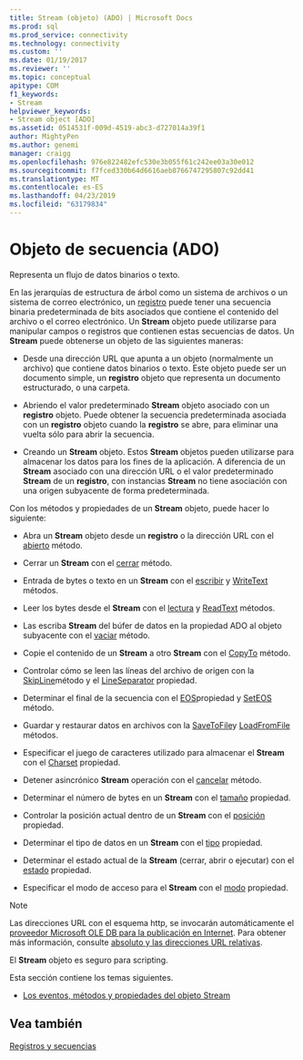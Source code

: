```yaml
---
title: Stream (objeto) (ADO) | Microsoft Docs
ms.prod: sql
ms.prod_service: connectivity
ms.technology: connectivity
ms.custom: ''
ms.date: 01/19/2017
ms.reviewer: ''
ms.topic: conceptual
apitype: COM
f1_keywords:
- Stream
helpviewer_keywords:
- Stream object [ADO]
ms.assetid: 0514531f-009d-4519-abc3-d727014a39f1
author: MightyPen
ms.author: genemi
manager: craigg
ms.openlocfilehash: 976e822482efc530e3b055f61c242ee03a30e012
ms.sourcegitcommit: f7fced330b64d6616aeb8766747295807c92dd41
ms.translationtype: MT
ms.contentlocale: es-ES
ms.lasthandoff: 04/23/2019
ms.locfileid: "63179834"
---
```

# <a name="stream-object-ado"></a>Objeto de secuencia (ADO)
Representa un flujo de datos binarios o texto.  
  
 En las jerarquías de estructura de árbol como un sistema de archivos o un sistema de correo electrónico, un [registro](../../../ado/reference/ado-api/record-object-ado.md) puede tener una secuencia binaria predeterminada de bits asociados que contiene el contenido del archivo o el correo electrónico. Un **Stream** objeto puede utilizarse para manipular campos o registros que contienen estas secuencias de datos. Un **Stream** puede obtenerse un objeto de las siguientes maneras:  
  
-   Desde una dirección URL que apunta a un objeto (normalmente un archivo) que contiene datos binarios o texto. Este objeto puede ser un documento simple, un **registro** objeto que representa un documento estructurado, o una carpeta.  
  
-   Abriendo el valor predeterminado **Stream** objeto asociado con un **registro** objeto. Puede obtener la secuencia predeterminada asociada con un **registro** objeto cuando la **registro** se abre, para eliminar una vuelta sólo para abrir la secuencia.  
  
-   Creando un **Stream** objeto. Estos **Stream** objetos pueden utilizarse para almacenar los datos para los fines de la aplicación. A diferencia de un **Stream** asociado con una dirección URL o el valor predeterminado **Stream** de un **registro**, con instancias **Stream** no tiene asociación con una origen subyacente de forma predeterminada.  
  
 Con los métodos y propiedades de un **Stream** objeto, puede hacer lo siguiente:  
  
-   Abra un **Stream** objeto desde un **registro** o la dirección URL con el [abierto](../../../ado/reference/ado-api/open-method-ado-stream.md) método.  
  
-   Cerrar un **Stream** con el [cerrar](../../../ado/reference/ado-api/close-method-ado.md) método.  
  
-   Entrada de bytes o texto en un **Stream** con el [escribir](../../../ado/reference/ado-api/write-method.md) y [WriteText](../../../ado/reference/ado-api/writetext-method.md) métodos.  
  
-   Leer los bytes desde el **Stream** con el [lectura](../../../ado/reference/ado-api/read-method.md) y [ReadText](../../../ado/reference/ado-api/readtext-method.md) métodos.  
  
-   Las escriba **Stream** del búfer de datos en la propiedad ADO al objeto subyacente con el [vaciar](../../../ado/reference/ado-api/flush-method-ado.md) método.  
  
-   Copie el contenido de un **Stream** a otro **Stream** con el [CopyTo](../../../ado/reference/ado-api/copyto-method-ado.md) método.  
  
-   Controlar cómo se leen las líneas del archivo de origen con la [SkipLine](../../../ado/reference/ado-api/skipline-method.md)método y el [LineSeparator](../../../ado/reference/ado-api/lineseparator-property-ado.md) propiedad.  
  
-   Determinar el final de la secuencia con el [EOS](../../../ado/reference/ado-api/eos-property.md)propiedad y [SetEOS](../../../ado/reference/ado-api/seteos-method.md) método.  
  
-   Guardar y restaurar datos en archivos con la [SaveToFile](../../../ado/reference/ado-api/savetofile-method.md)y [LoadFromFile](../../../ado/reference/ado-api/loadfromfile-method-ado.md) métodos.  
  
-   Especificar el juego de caracteres utilizado para almacenar el **Stream** con el [Charset](../../../ado/reference/ado-api/charset-property-ado.md) propiedad.  
  
-   Detener asincrónico **Stream** operación con el [cancelar](../../../ado/reference/ado-api/cancel-method-ado.md) método.  
  
-   Determinar el número de bytes en un **Stream** con el [tamaño](../../../ado/reference/ado-api/size-property-ado-stream.md) propiedad.  
  
-   Controlar la posición actual dentro de un **Stream** con el [posición](../../../ado/reference/ado-api/position-property-ado.md) propiedad.  
  
-   Determinar el tipo de datos en un **Stream** con el [tipo](../../../ado/reference/ado-api/type-property-ado-stream.md) propiedad.  
  
-   Determinar el estado actual de la **Stream** (cerrar, abrir o ejecutar) con el [estado](../../../ado/reference/ado-api/state-property-ado.md) propiedad.  
  
-   Especificar el modo de acceso para el **Stream** con el [modo](../../../ado/reference/ado-api/mode-property-ado.md) propiedad.  
  
> [!NOTE]
>  Las direcciones URL con el esquema http, se invocarán automáticamente el [proveedor Microsoft OLE DB para la publicación en Internet](../../../ado/guide/appendixes/microsoft-ole-db-provider-for-internet-publishing.md). Para obtener más información, consulte [absoluto y las direcciones URL relativas](../../../ado/guide/data/absolute-and-relative-urls.md).  
  
 El **Stream** objeto es seguro para scripting.  
  
 Esta sección contiene los temas siguientes.  
  
-   [Los eventos, métodos y propiedades del objeto Stream](../../../ado/reference/ado-api/stream-object-properties-methods-and-events.md)  
  
## <a name="see-also"></a>Vea también  
 [Registros y secuencias](../../../ado/guide/data/records-and-streams.md)
